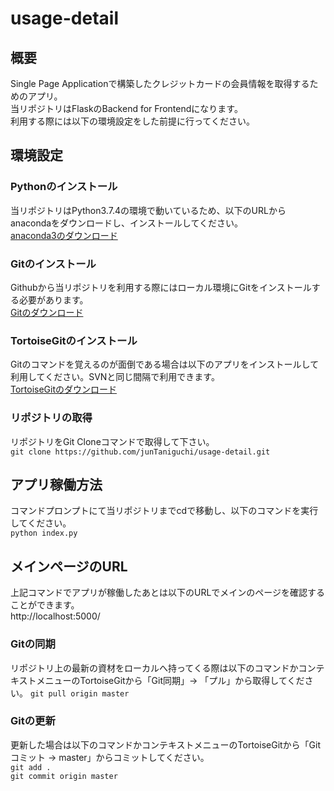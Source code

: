 # usage-detail
## 概要  
Single Page Applicationで構築したクレジットカードの会員情報を取得するためのアプリ。  
当リポジトリはFlaskのBackend for Frontendになります。  
利用する際には以下の環境設定をした前提に行ってください。  
  
## 環境設定
### Pythonのインストール
当リポジトリはPython3.7.4の環境で動いているため、以下のURLからanacondaをダウンロードし、インストールしてください。  
[anaconda3のダウンロード](https://repo.anaconda.com/archive/Anaconda3-2019.10-Windows-x86_64.exe)  
  
### Gitのインストール
Githubから当リポジトリを利用する際にはローカル環境にGitをインストールする必要があります。  
[Gitのダウンロード](https://github.com/git-for-windows/git/releases/download/v2.25.0.windows.1/Git-2.25.0-64-bit.exe)  

### TortoiseGitのインストール
Gitのコマンドを覚えるのが面倒である場合は以下のアプリをインストールして利用してください。SVNと同じ間隔で利用できます。  
[TortoiseGitのダウンロード](https://github.com/git-for-windows/git/releases/download/v2.25.0.windows.1/Git-2.25.0-64-bit.exe)  

### リポジトリの取得
リポジトリをGit Cloneコマンドで取得して下さい。  
`git clone https://github.com/junTaniguchi/usage-detail.git`  

## アプリ稼働方法
コマンドプロンプトにて当リポジトリまでcdで移動し、以下のコマンドを実行してください。  
`python index.py`  
  
## メインページのURL  
上記コマンドでアプリが稼働したあとは以下のURLでメインのページを確認することができます。  
http://localhost:5000/

### Gitの同期  
リポジトリ上の最新の資材をローカルへ持ってくる際は以下のコマンドかコンテキストメニューのTortoiseGitから「Git同期」-> 「プル」から取得してください。
`git pull origin master`  

### Gitの更新  
更新した場合は以下のコマンドかコンテキストメニューのTortoiseGitから「Gitコミット -> master」からコミットしてください。  
`git add .`  
`git commit origin master`  

